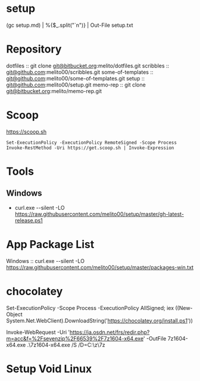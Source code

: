 # setup

(gc setup.md) | %{$_.split("`n")} | Out-File setup.txt

# Repository

dotfiles :: git clone git@bitbucket.org:melito/dotfiles.git
scribbles :: git@github.com:melito00/scribbles.git
some-of-templates :: git@github.com:melito00/some-of-templates.git
setup :: git@github.com:melito00/setup.git
memo-rep :: git clone git@bitbucket.org:melito/memo-rep.git

# Scoop

https://scoop.sh

```
Set-ExecutionPolicy -ExecutionPolicy RemoteSigned -Scope Process
Invoke-RestMethod -Uri https://get.scoop.sh | Invoke-Expression
```

# Tools

## Windows

- curl.exe --silent -LO https://raw.githubusercontent.com/melito00/setup/master/gh-latest-release.ps1

# App Package List

Windows :: curl.exe --silent -LO https://raw.githubusercontent.com/melito00/setup/master/packages-win.txt

# chocolatey

Set-ExecutionPolicy -Scope Process -ExecutionPolicy AllSigned;  iex ((New-Object System.Net.WebClient).DownloadString('https://chocolatey.org/install.ps1'))

Invoke-WebRequest -Uri 'https://ja.osdn.net/frs/redir.php?m=acc&f=%2Fsevenzip%2F66539%2F7z1604-x64.exe' -OutFile 7z1604-x64.exe
.\7z1604-x64.exe /S /D=C:\z\7z

# Setup Void Linux


